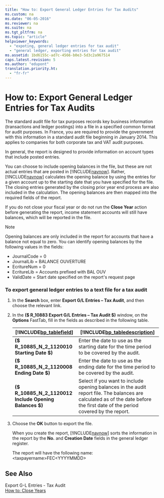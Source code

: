 ```yaml
---
title: "How to: Export General Ledger Entries for Tax Audits"
ms.custom: na
ms.date: "06-05-2016"
ms.reviewer: na
ms.suite: na
ms.tgt_pltfrm: na
ms.topic: "article"
helpviewer_keywords: 
  - "expoting, general ledger entries for tax audit"
  - "general ledger, exporting entries for tax audit"
ms.assetid: 1bd6155c-ad7c-4566-b0e3-5d3c2a967514
caps.latest.revision: 5
ms.author: "edupont"
translation.priority.ht: 
  - "fr-fr"
---
```

# How to: Export General Ledger Entries for Tax Audits
The standard audit file for tax purposes records key business information \(transactions and ledger postings\) into a file in a specified common format for audit purposes. In France, you are required to provide the government with this information in a standard audit file beginning in January 2014. This applies to companies for both corporate tax and VAT audit purposes.  
  
 In general, the report is designed to provide information on account types that include posted entries.  
  
 You can choose to include opening balances in the file, but these are not actual entries that are posted in [!INCLUDE[navnow](../../ApplicationDesign/includes/navnow_md.md)]. Rather, [!INCLUDE[navnow](../../ApplicationDesign/includes/navnow_md.md)] calculates the opening balance by using the entries for a given account up to the starting date that you have specified for the file. The closing entries generated by the closing prior year end process are also included in the calculation. The opening balances are then mapped into the required fields of the report.  
  
 If you do not close your fiscal year or do not run the **Close Year** action before generating the report, income statement accounts will still have balances, which will be reported in the file.  
  
> [!NOTE]  
>  Opening balances are only included in the report for accounts that have a balance not equal to zero. You can identify opening balances by the following values in the fields:  
>   
>  -   JournalCode \= 0  
> -   JournalLib \= BALANCE OUVERTURE  
> -   EcritureNum \= 0  
> -   EcritureLib \= Accounts prefixed with BAL OUV  
> -   ValidDate \= Start date specified on the report's request page  
  
### To export general ledger entries to a text file for a tax audit  
  
1.  In the **Search** box, enter **Export G\/L Entries – Tax Audit**, and then choose the relevant link.  
  
2.  In the **\($ R\_10883 Export G\/L Entries – Tax Audit $\)** window, on the **Options** FastTab, fill in the fields as described in the following table.  
  
    |[!INCLUDE[bp_tablefield](../../ApplicationDesign/includes/bp_tablefield_md.md)]|[!INCLUDE[bp_tabledescription](../../ApplicationDesign/includes/bp_tabledescription_md.md)]|  
    |---------------------------------|---------------------------------------|  
    |**\($ R\_10885\_N\_2\_1120010 Starting Date $\)**|Enter the date to use as the starting date for the time period to be covered by the audit.|  
    |**\($ R\_10885\_N\_2\_1120008 Ending Date $\)**|Enter the date to use as the ending date for the time period to be covered by the audit.|  
    |**\($ R\_10885\_N\_2\_1120012 Include Opening Balances $\)**|Select if you want to include opening balances in the audit report file. The balances are calculated as of the date before the first date of the period covered by the report.|  
  
3.  Choose the **OK** button to export the file.  
  
     When you create the report, [!INCLUDE[navnow](../../ApplicationDesign/includes/navnow_md.md)] sorts the information in the report by the **No.** and **Creation Date** fields in the general ledger register.  
  
     The report will have the following name: \<taxpayername\>FEC\<YYYYMMDD\>  
  
## See Also  
 Export G\-L Entries \- Tax Audit   
 [How to: Close Years](../../LocalFunctionalityForMicrosoftDynamicsNav2016/France/how-to-close-years.md)